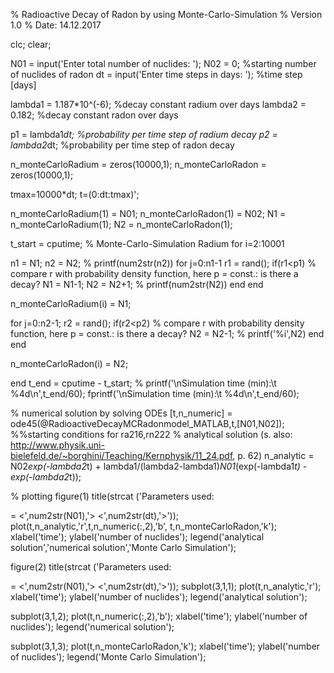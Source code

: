 % Radioactive Decay of Radon by using Monte-Carlo-Simulation
% Version 1.0
% Date: 14.12.2017


clc;
clear;

N01       = input('Enter total number of nuclides: ');
N02       = 0; %starting number of nuclides of radon
dt        = input('Enter time steps in days: '); %time step [days] 

lambda1   = 1.187*10^(-6); %decay constant radium over days
lambda2   = 0.182; %decay constant radon over days

p1        = lambda1*dt; %probability per time step of radium decay
p2        = lambda2*dt; %probability per time step of radon decay

n_monteCarloRadium  = zeros(10000,1); 
n_monteCarloRadon   = zeros(10000,1); 


tmax=10000*dt;
t=(0:dt:tmax)';

n_monteCarloRadium(1) = N01;
n_monteCarloRadon(1)  = N02;
N1 = n_monteCarloRadium(1);
N2 = n_monteCarloRadon(1);

t_start = cputime;
% Monte-Carlo-Simulation Radium
for i=2:10001
 
  n1 = N1;
  n2 = N2;
%  printf(num2str(n2))
  for j=0:n1-1 
    r1 = rand();
    if(r1<p1)  % compare r with probability density function, here p = const.: is there a decay?
      N1 = N1-1;
      N2 = N2+1;
%        printf(num2str(N2))
    end
  end
  
  n_monteCarloRadium(i) = N1;
  
  for j=0:n2-1;
    r2 = rand();
    if(r2<p2) % compare r with probability density function, here p = const.: is there a decay?
      N2 = N2-1;
 %     printf('%i',N2)
    end
  end
  
  n_monteCarloRadon(i) = N2;
  
end
t_end = cputime - t_start;
% printf('\nSimulation time (min):\t %4d\n',t_end/60);
fprintf('\nSimulation time (min):\t %4d\n',t_end/60);

% numerical solution by solving ODEs
[t,n_numeric]   = ode45(@RadioactiveDecayMCRadonmodel_MATLAB,t,[N01,N02]); %%starting conditions for ra216,rn222
% analytical solution (s. also: http://www.physik.uni-bielefeld.de/~borghini/Teaching/Kernphysik/11_24.pdf, p. 62)
n_analytic  = N02*exp(-lambda2*t) + lambda1/(lambda2-lambda1)*N01*(exp(-lambda1*t) - exp(-lambda2*t));

% plotting
figure(1)
title(strcat ('Parameters used:  <N01>    <dt> = <',num2str(N01),'>   <',num2str(dt),'>'));
plot(t,n_analytic,'r',t,n_numeric(:,2),'b', t,n_monteCarloRadon,'k');
xlabel('time');
ylabel('number of nuclides');
legend('analytical solution','numerical solution','Monte Carlo Simulation');

figure(2)
title(strcat ('Parameters used:  <N01>    <dt> = <',num2str(N01),'>   <',num2str(dt),'>'));
subplot(3,1,1); plot(t,n_analytic,'r');
xlabel('time');
ylabel('number of nuclides');
legend('analytical solution');

subplot(3,1,2); plot(t,n_numeric(:,2),'b');
xlabel('time');
ylabel('number of nuclides');
legend('numerical solution');

subplot(3,1,3); plot(t,n_monteCarloRadon,'k');
xlabel('time');
ylabel('number of nuclides');
legend('Monte Carlo Simulation');
